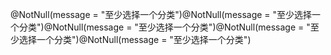@NotNull(message = "至少选择一个分类")@NotNull(message = "至少选择一个分类")@NotNull(message = "至少选择一个分类")@NotNull(message = "至少选择一个分类")@NotNull(message = "至少选择一个分类")